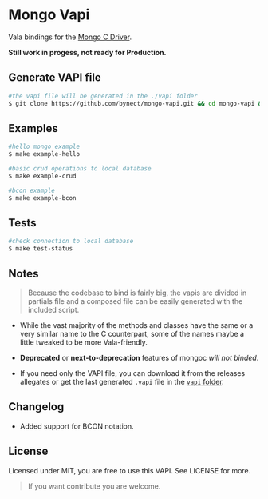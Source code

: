 # Mongo Vapi

Vala bindings for the [Mongo C Driver](https://github.com/mongodb/mongo-c-driver "mongoc driver").

**Still work in progess, not ready for Production.**

## Generate VAPI file

```sh
#the vapi file will be generated in the ./vapi folder
$ git clone https://github.com/bynect/mongo-vapi.git && cd mongo-vapi && make
```

## Examples
```sh
#hello mongo example
$ make example-hello

#basic crud operations to local database
$ make example-crud

#bcon example
$ make example-bcon
```

## Tests

```sh
#check connection to local database
$ make test-status
```

## Notes

>Because the codebase to bind is fairly big, the vapis are divided in partials file and a composed file can be easily generated with the included script.

- While the vast majority of the methods and classes have the same or a very similar name to the C counterpart, some of the names maybe a little tweaked to be more Vala-friendly.

- **Deprecated** or **next-to-deprecation** features of mongoc _will not binded_.

- If you need only the VAPI file, you can download it from the releases allegates or get the last generated `.vapi` file in the [`vapi` folder](./vapi/).

## Changelog

- Added support for BCON notation.

## License
Licensed under MIT, you are free to use this VAPI. See LICENSE for more.

>If you want contribute you are welcome.
